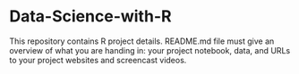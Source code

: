 # Data-Science-with-R
This repository contains R project details. 
README.md file must give an overview of what you are handing in: your project notebook, data, and URLs to your project websites and screencast videos.
